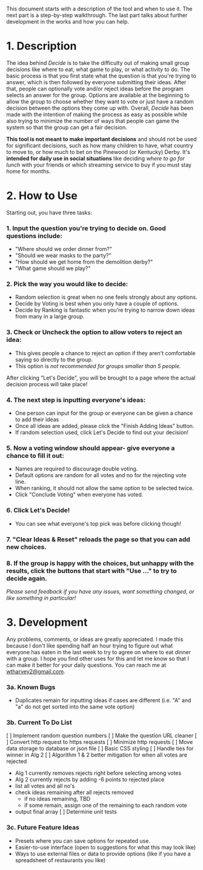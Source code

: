 This document starts with a description of the tool and when to use it. The next part is a step-by-step walkthrough. The last part talks about further development in the works and how you can help.

# 1. Description
  The idea behind *Decide* is to take the difficulty out of making small group decisions like where to eat, what game to play, or what activity to do. The basic process is that you first state what the question is that you're trying to answer, which is then followed by everyone submitting their ideas. After that, people can optionally vote and/or reject ideas before the program selects an answer for the group. Options are available at the beginning to allow the group to choose whether they want to vote or just have a random decision between the options they come up with. Overall, *Decide* has been made with the intention of making the process as easy as possible while also trying to minimize the number of ways that people can game the system so that the group can get a fair decision.
  
  **This tool is not meant to make important decisions** and should not be used for significant decisions, such as how many children to have, what country to move to, or how much to bet on the Pinewood (or Kentucky) Derby. It's **intended for daily use in social situations** like deciding *where to go for lunch* with your friends or which streaming service to buy if you must stay home for months.

# 2. How to Use

Starting out, you have three tasks:
### 1. Input the question you're trying to decide on. Good questions include:
  - "Where should we order dinner from?"
  - "Should we wear masks to the party?"
  - "How should we get home from the demolition derby?"
  - "What game should we play?"
  
### 2. Pick the way you would like to decide:
  - Random selection is great when no one feels strongly about any options.
  - Decide by Voting is best when you only have a couple of options.
  - Decide by Ranking is fantastic when you're trying to narrow down ideas from many in a large group.
  
### 3. Check or Uncheck the option to allow voters to reject an idea:
  - This gives people a chance to reject an option if they aren't comfortable saying so directly to the group.
  - This option is *not recommended for groups smaller than 5 people.*
  
After clicking "Let's Decide", you will be brought to a page where the actual decision process will take place!
### 4. The next step is inputting everyone's ideas:
  - One person can input for the group or everyone can be given a chance to add their ideas
  - Once all ideas are added, please click the "Finish Adding Ideas" button.
  - If random selection used, click Let's Decide to find out your decision!
  
### 5. Now a voting window should appear- give everyone a chance to fill it out:
  - Names are required to discourage double voting.
  - Default options are random for all votes and no for the rejecting vote line.
  - When ranking, it should not allow the same option to be selected twice.
  - Click "Conclude Voting" when everyone has voted.
  
### 6. Click Let's Decide!
  - You can see what everyone's top pick was before clicking though!
  
### 7. "Clear Ideas & Reset" reloads the page so that you can add new choices.

### 8. If the group is happy with the choices, but unhappy with the results, click the buttons that start with "Use ..." to try to decide again.

*Please send feedback if you have any issues, want something changed, or like something in particular!*
  
# 3. Development

Any problems, comments, or ideas are greatly appreciated. I made this because I don't like spending half an hour trying to figure out what everyone has eaten in the last week to try to agree on where to eat dinner with a group. I hope you find other uses for this and let me know so that I can make it better for your daily questions. You can reach me at wtharvey2@gmail.com.

### 3a. Known Bugs
- Duplicates remain for inputting ideas if cases are different (i.e. "A" and "a" do not
  get sorted into the same vote option)
  
### 3b. Current To Do List
[ ] Implement random question numbers
[ ] Make the question URL cleaner
[ ] Convert http request to https requests
[ ] Minimize http requests
[ ] Move data storage to database or json file
[ ] Basic CSS styling
[ ] Handle ties for winner in Alg 2
[ ] Algorithm 1 & 2 better mitigation for when all votes are rejected
  - Alg 1 currently removes rejects right before selecting among votes
  - Alg 2 currently rejects by adding -6 points to rejected place
  - list all votes and all no's
  - check ideas remaining after all rejects removed
    - if no ideas remaining, TBD
    - if some remain, assign one of the remaining to each random vote
  - output final array
[ ] Determine unit tests

### 3c. Future Feature Ideas
- Presets where you can save options for repeated use.
- Easier-to-use interface (open to suggestions for what this may look like)
- Ways to use external files or data to provide options (like if you have a spreadsheet of restaurants you like)
